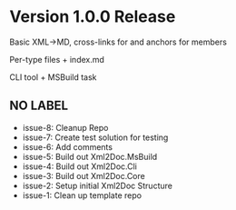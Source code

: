 # Version 1.0.0 Release

Basic XML→MD, cross-links for <see> and anchors for members

Per-type files + index.md

CLI tool + MSBuild task

## NO LABEL

* issue-8: Cleanup  Repo
* issue-7: Create test solution for testing
* issue-6: Add comments
* issue-5: Build out Xml2Doc.MsBuild
* issue-4: Build out Xml2Doc.Cli
* issue-3: Build out Xml2Doc.Core
* issue-2: Setup initial Xml2Doc Structure
* issue-1: Clean up template repo


